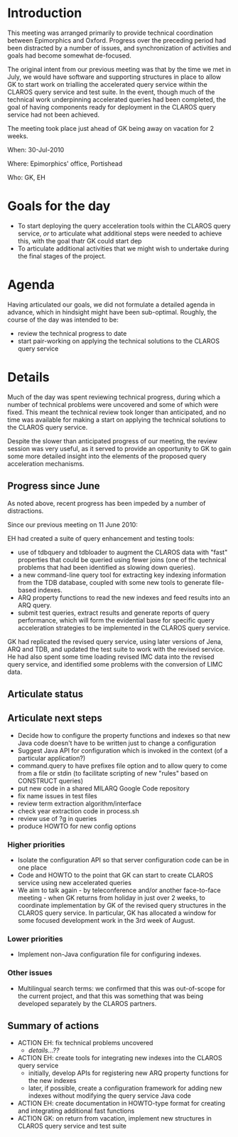 

# Introduction #

This meeting was arranged primarily to provide technical coordination between Epimorphics and Oxford.  Progress over the preceding period had been distracted by a number of issues, and synchronization of activities and goals had become somewhat de-focused.

The original intent from our previous meeting was that by the time we met in July, we would have software and supporting structures in place to allow GK to start work on trialling the accelerated query service within the CLAROS query service and test suite.  In the event, though much of the technical work underpinning accelerated queries had been completed, the goal of having components ready for deployment in the CLAROS query service had not been achieved.

The meeting took place just ahead of GK being away on vacation for 2 weeks.

When: 30-Jul-2010

Where: Epimorphics' office, Portishead

Who: GK, EH

# Goals for the day #

  * To start deploying the query acceleration tools within the CLAROS query service, _or_ to articulate what additional steps were needed to achieve this, with the goal thatr GK could start dep
  * To articulate additional activities that we might wish to undertake during the final stages of the project.

# Agenda #

Having articulated our goals, we did not formulate a detailed agenda in advance, which in hindsight might have been sub-optimal.  Roughly, the course of the day was intended to be:
  * review the technical progress to date
  * start pair-working on applying the technical solutions to the CLAROS query service

# Details #

Much of the day was spent reviewing technical progress, during which a number of technical problems were uncovered and some of which were fixed.  This meant the technical review took longer than anticipated, and no time was available for making a start on applying the technical solutions to the CLAROS query service.

Despite the slower than anticipated  progress of our meeting, the review session was very useful, as it served to provide an opportunity to GK to gain some more detailed insight into the elements of the proposed query acceleration mechanisms.

## Progress since June ##

As noted above, recent progress has been impeded by a number of distractions.

Since our previous meeting on 11 June 2010:

EH had created a suite of query enhancement and testing tools:
  * use of tdbquery and tdbloader to augment the CLAROS data with "fast" properties that could be queried using fewer joins (one of the technical problems that had been identified as slowing down queries).
  * a new command-line query tool for extracting key indexing information from the TDB database, coupled with some new tools to generate file-based indexes.
  * ARQ property functions to read the new indexes and feed results into an ARQ query.
  * submit test queries, extract results and generate reports of query performance, which will form the evidential base for specific query acceleration strategies to be implemented in the CLAROS query service.

GK had replicated the revised query service, using later versions of Jena, ARQ and TDB, and updated the test suite to work with the revised service.  He had also spent some time loading revised IMC data into the revised query service, and identified some problems with the conversion of LIMC data.

## Articulate status ##

## Articulate next steps ##

  * Decide how to configure the property functions and indexes so that new Java code doesn't have to be written just to change a configuration
  * Suggest Java API for configuration which is invoked in the context (of a particular application?)
  * command.query to have prefixes file option and to allow query to come from a file or stdin (to facilitate scripting of new "rules" based on CONSTRUCT queries)
  * put new code in a shared MILARQ Google Code repository
  * fix name issues in test files
  * review term extraction algorithm/interface
  * check year extraction code in process.sh
  * review use of ?g in queries
  * produce HOWTO for new config options

### Higher priorities ###

  * Isolate the configuration API so that server configuration code can be in one place
  * Code and HOWTO to the point that GK can start to create CLAROS service using new accelerated queries
  * We aim to talk again - by teleconference and/or another face-to-face meeting - when GK returns from holiday in just over 2 weeks, to coordinate implementation by GK of the revised query structures in the CLAROS query service.  In particular, GK has allocated a window for some focused development work in the 3rd week of August.

### Lower priorities ###

  * Implement non-Java configuration file for configuring indexes.

### Other issues ###

  * Multilingual search terms: we confirmed that this was out-of-scope for the current project, and that this was something that was being developed separately by the CLAROS partners.

## Summary of actions ##

  * ACTION EH: fix technical problems uncovered
    * _details...??_
  * ACTION EH: create tools for integrating new indexes into the CLAROS query service
    * initially, develop APIs for registering new ARQ property functions for the new indexes
    * later, if possible, create a configuration framework for adding new indexes without modifying the query service Java code
  * ACTION EH: create documentation in HOWTO-type format for creating and integrating additional fast functions
  * ACTION GK: on return from vacation, implement new structures in CLAROS query service and test suite
